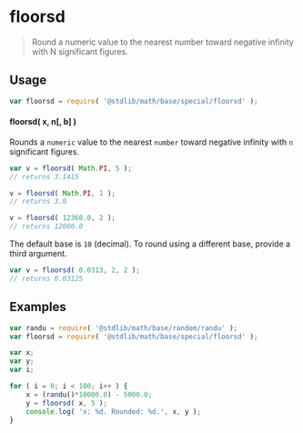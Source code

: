 # floorsd

> Round a numeric value to the nearest number toward negative infinity with N significant figures.


<section class="usage">

## Usage

``` javascript
var floorsd = require( '@stdlib/math/base/special/floorsd' );
```

#### floorsd( x, n\[, b\] )

Rounds a `numeric` value to the nearest `number` toward negative infinity with `n` significant figures.

``` javascript
var v = floorsd( Math.PI, 5 );
// returns 3.1415

v = floorsd( Math.PI, 1 );
// returns 3.0

v = floorsd( 12368.0, 2 );
// returns 12000.0
```

The default base is `10` (decimal). To round using a different base, provide a third argument.

``` javascript
var v = floorsd( 0.0313, 2, 2 );
// returns 0.03125
```

</section>

<!-- /.usage -->


<section class="notes">

</section>

<!-- /.notes -->


<section class="examples">

## Examples

``` javascript
var randu = require( '@stdlib/math/base/random/randu' );
var floorsd = require( '@stdlib/math/base/special/floorsd' );

var x;
var y;
var i;

for ( i = 0; i < 100; i++ ) {
    x = (randu()*10000.0) - 5000.0;
    y = floorsd( x, 5 );
    console.log( 'x: %d. Rounded: %d.', x, y );
}
```

</section>

<!-- /.examples -->


<section class="links">

</section>

<!-- /.links -->
